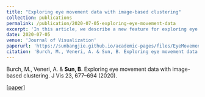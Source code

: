 ```yaml
---
title: "Exploring eye movement data with image-based clustering"
collection: publications
permalink: /publication/2020-07-05-exploring-eye-movement-data
excerpt: 'In this article, we describe a new feature for exploring eye movement data based on image-based clustering. To reach this goal, visual attention is taken into account to compute a list of thumbnail images from the presented stimulus. These thumbnails carry information about visual scanning strategies, but showing them just in a space-filling and unordered fashion does not support the detection of patterns over space, time, or study participants. In this article, we present an enhancement of the EyeCloud approach that is based on standard word cloud layouts adapted to image thumbnails by exploiting image information to cluster and group the thumbnails that are visually attended. To also indicate the temporal sequence of the thumbnails, we add color-coded links and further visual features to dig deeper in the visual attention data. The usefulness of the technique is illustrated by applying it to eye movement data from a formerly conducted eye tracking experiment investigating route finding tasks in public transport maps. Finally, we discuss limitations and scalability issues of the approach.'
date: 2020-07-05
venue: 'Journal of Visualization'
paperurl: 'https://sunbangjie.github.io/academic-pages/files/EyeMovement.pdf'
citation: 'Burch, M., Veneri, A. & Sun, B. Exploring eye movement data with image-based clustering. J Vis 23, 677–694 (2020).'
---
```

Burch, M., Veneri, A. & **Sun, B**. Exploring eye movement data with image-based clustering. J Vis 23, 677–694 (2020).

\[[paper](https://sunbangjie.github.io/academic-pages/files/EyeMovement.pdf)\]